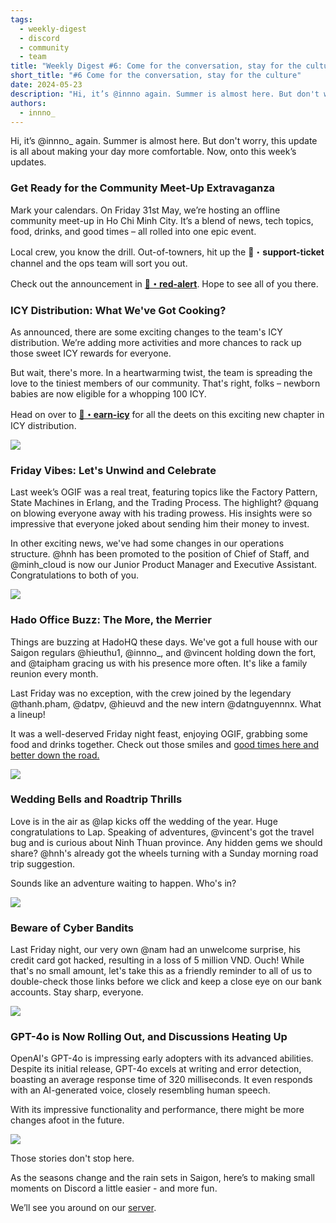 ```yaml
---
tags:
  - weekly-digest
  - discord
  - community
  - team
title: "Weekly Digest #6: Come for the conversation, stay for the culture"
short_title: "#6 Come for the conversation, stay for the culture"
date: 2024-05-23
description: "Hi, it’s @innno again. Summer is almost here. But don't worry, this update is all about making your day more comfortable. Now, onto this week’s updates."
authors:
  - innno_
---
```


Hi, it’s @innno_ again. Summer is almost here. But don't worry, this update is all about making your day more comfortable. Now, onto this week’s updates.

### Get Ready for the Community Meet-Up Extravaganza

Mark your calendars. On Friday 31st May, we’re hosting an offline community meet-up in Ho Chi Minh City. It’s a blend of news, tech topics, food, drinks, and good times – all rolled into one epic event.

Local crew, you know the drill. Out-of-towners, hit up the ⁠🎫・**support-ticket** channel and the ops team will sort you out.

Check out the announcement in **[🚨・red-alert](https://discord.com/channels/462663954813157376/915941020968046612/1239841583843639348)**. Hope to see all of you there.

### ICY Distribution: What We've Got Cooking?

As announced, there are some exciting changes to the team's ICY distribution. We’re adding more activities and more chances to rack up those sweet ICY rewards for everyone.

But wait, there's more. In a heartwarming twist, the team is spreading the love to the tiniest members of our community. That's right, folks – newborn babies are now eligible for a whopping 100 ICY.

Head on over to **[🧊・earn-icy](https://discord.com/channels/462663954813157376/1006198672486309908/1239502938918096960)** for all the deets on this exciting new chapter in ICY distribution.

![](assets/6-come-for-the-conversion-stay-for-the-culture_6-come-for-the-conversation-stay-for-the-culture-icy.webp)

### Friday Vibes: Let's Unwind and Celebrate

Last week’s OGIF was a real treat, featuring topics like the Factory Pattern, State Machines in Erlang, and the Trading Process. The highlight? @quang on blowing everyone away with his trading prowess. His insights were so impressive that everyone joked about sending him their money to invest.

In other exciting news, we've had some changes in our operations structure. @hnh has been promoted to the position of Chief of Staff, and @minh_cloud is now our Junior Product Manager and Executive Assistant. Congratulations to both of you.

![](assets/6-come-for-the-conversion-stay-for-the-culture_6-come-for-the-conversation-stay-for-the-culture-ogif.webp)

### Hado Office Buzz: The More, the Merrier

Things are buzzing at HadoHQ these days. We've got a full house with our Saigon regulars @hieuthu1, @innno_, and @vincent holding down the fort, and @taipham gracing us with his presence more often. It's like a family reunion every month.

Last Friday was no exception, with the crew joined by the legendary @thanh.pham, @datpv, @hieuvd and the new intern @datnguyennnx. What a lineup!

It was a well-deserved Friday night feast, enjoying OGIF, grabbing some food and drinks together. Check out those smiles and [good times here and better down the road.](https://www.youtube.com/watch?v=CqOZtLy4tFA)

![](assets/6-come-for-the-conversion-stay-for-the-culture_6-come-for-the-conversation-stay-for-the-culture-gathering.webp)

### Wedding Bells and Roadtrip Thrills

Love is in the air as @lap kicks off the wedding of the year. Huge congratulations to Lap. Speaking of adventures, @vincent's got the travel bug and is curious about Ninh Thuan province. Any hidden gems we should share? @hnh's already got the wheels turning with a Sunday morning road trip suggestion.

Sounds like an adventure waiting to happen. Who's in?

![](assets/6-come-for-the-conversion-stay-for-the-culture_6-come-for-the-conversation-stay-for-the-culture-wedding.webp)

### Beware of Cyber Bandits

Last Friday night, our very own @nam had an unwelcome surprise, his credit card got hacked, resulting in a loss of 5 million VND. Ouch! While that's no small amount, let's take this as a friendly reminder to all of us to double-check those links before we click and keep a close eye on our bank accounts. Stay sharp, everyone.

![](assets/6-come-for-the-conversion-stay-for-the-culture_6-come-for-the-conversation-stay-for-the-culture-hack.webp)

### GPT-4o is Now Rolling Out, and Discussions Heating Up

OpenAI's GPT-4o is impressing early adopters with its advanced abilities. Despite its initial release, GPT-4o excels at writing and error detection, boasting an average response time of 320 milliseconds. It even responds with an AI-generated voice, closely resembling human speech.

With its impressive functionality and performance, there might be more changes afoot in the future.

![](assets/6-come-for-the-conversion-stay-for-the-culture_6-come-for-the-conversation-stay-for-the-culture-gpt.webp)

Those stories don't stop here.

As the seasons change and the rain sets in Saigon, here’s to making small moments on Discord a little easier - and more fun.

We’ll see you around on our [server](https://discord.gg/dfoundation).
